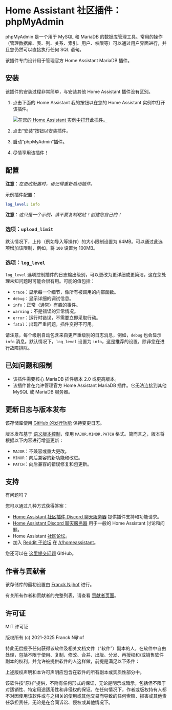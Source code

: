 # Home Assistant 社区插件：phpMyAdmin

phpMyAdmin 是一个用于 MySQL 和 MariaDB 的数据库管理工具。常用的操作（管理数据库、表、列、关系、索引、用户、权限等）可以通过用户界面进行，并且您仍然可以直接执行任何 SQL 语句。

该插件专门设计用于管理官方 Home Assistant MariaDB 插件。

## 安装

该插件的安装过程非常简单，与安装其他 Home Assistant 插件没有区别。

1. 点击下面的 Home Assistant 我的按钮以在您的 Home Assistant 实例中打开该插件。

   [![在您的 Home Assistant 实例中打开此插件。][addon-badge]][addon]

1. 点击“安装”按钮以安装插件。
1. 启动“phpMyAdmin”插件。
1. 尽情享用该插件！

## 配置

**注意**：_在更改配置时，请记得重新启动插件。_

示例插件配置：

```yaml
log_level: info
```

**注意**：_这只是一个示例，请不要复制粘贴！创建您自己的！_

### 选项：`upload_limit`

默认情况下，上传（例如导入等操作）的大小限制设置为 64MB。可以通过此选项增加该限制，例如，将 `100` 设置为 100MB。

### 选项：`log_level`

`log_level` 选项控制插件的日志输出级别，可以更改为更详细或更简洁，这在您处理未知问题时可能会很有用。可能的值包括：

- `trace`：显示每一个细节，像所有被调用的内部函数。
- `debug`：显示详细的调试信息。
- `info`：正常（通常）有趣的事件。
- `warning`：不是错误的异常情况。
- `error`：运行时错误，不需要立即采取行动。
- `fatal`：出现严重问题，插件变得不可用。

请注意，每个级别自动包含来自更严重级别的日志消息，例如，`debug` 也会显示 `info` 消息。默认情况下，`log_level` 设置为 `info`，这是推荐的设置，除非您在进行故障排除。

## 已知问题和限制

- 该插件需要核心 MariaDB 插件版本 2.0 或更高版本。
- 该插件旨在允许管理官方 Home Assistant MariaDB 插件。它无法连接到其他 MySQL 或 MariaDB 服务器。

## 更新日志与版本发布

该存储库使用 [GitHub 的发行功能][releases] 保持变更日志。

版本发布基于 [语义版本控制][semver]，使用 `MAJOR.MINOR.PATCH` 格式。简而言之，版本将根据以下内容进行增量更新：

- `MAJOR`：不兼容或重大更改。
- `MINOR`：向后兼容的新功能和改进。
- `PATCH`：向后兼容的错误修复和包更新。

## 支持

有问题吗？

您可以通过几种方式获得答案：

- [Home Assistant 社区插件 Discord 聊天服务器][discord] 提供插件支持和功能请求。
- [Home Assistant Discord 聊天服务器][discord-ha] 用于一般的 Home Assistant 讨论和问题。
- Home Assistant [社区论坛][forum]。
- 加入 [Reddit 子论坛][reddit] 在 [/r/homeassistant][reddit]。

您还可以在 [这里提交问题][issue] GitHub。

## 作者与贡献者

该存储库的最初设置由 [Franck Nijhof][frenck] 进行。

有关所有作者和贡献者的完整列表，请查看 [贡献者页面][contributors]。

## 许可证

MIT 许可证

版权所有 (c) 2021-2025 Franck Nijhof

特此无偿授予任何获得该软件及相关文档文件（“软件”）副本的人，在软件中自由处理，包括不限于使用、复制、修改、合并、出版、分发、再授权和/或销售软件副本的权利，并允许被提供软件的人这样做，前提是满足以下条件：

上述版权声明和本许可声明应包含在软件的所有副本或实质性部分中。

该软件按“原样”提供，不附有任何形式的保证，无论是明示或暗示，包括但不限于对适销性、特定用途适用性和非侵权的保证。在任何情况下，作者或版权持有人都不对因使用该软件或与之相关的使用或其他交易而导致的任何索赔、损害或其他责任承担责任，无论是在合同诉讼、侵权或其他情况下。

[addon-badge]: https://my.home-assistant.io/badges/supervisor_addon.svg
[addon]: https://my.home-assistant.io/redirect/supervisor_addon/?addon=a0d7b954_phpmyadmin&repository_url=https%3A%2F%2Fgithub.com%2Fhassio-addons%2Frepository
[contributors]: https://github.com/hassio-addons/addon-phpmyadmin/graphs/contributors
[discord-ha]: https://discord.gg/c5DvZ4e
[discord]: https://discord.me/hassioaddons
[forum]: https://community.home-assistant.io/t/home-assistant-community-add-on-phpmyadmin/171729?u=frenck
[frenck]: https://github.com/frenck
[issue]: https://github.com/hassio-addons/addon-phpmyadmin/issues
[reddit]: https://reddit.com/r/homeassistant
[releases]: https://github.com/hassio-addons/addon-phpmyadmin/releases
[semver]: https://semver.org/spec/v2.0.0.html
